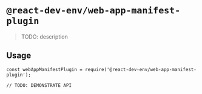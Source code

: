 # `@react-dev-env/web-app-manifest-plugin`

> TODO: description

## Usage

```
const webAppManifestPlugin = require('@react-dev-env/web-app-manifest-plugin');

// TODO: DEMONSTRATE API
```
